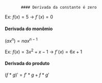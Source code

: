            #### Derivada da constante é zero
Ex: $f(x)=5$ -> $f´(x)= 0$

#### Derivada do monômio
$(ax^n)=nax^{n-1}$  

Ex: $f(x)=3x^2+x-1$ -> $f´(x)=6x+1$ 

#### Derivada do produto
$(f*g)'=f'*g+f*g'$ 

